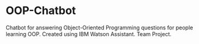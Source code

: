 # OOP-Chatbot
Chatbot for answering Object-Oriented Programming questions for people learning OOP. Created using IBM Watson Assistant. Team Project.
